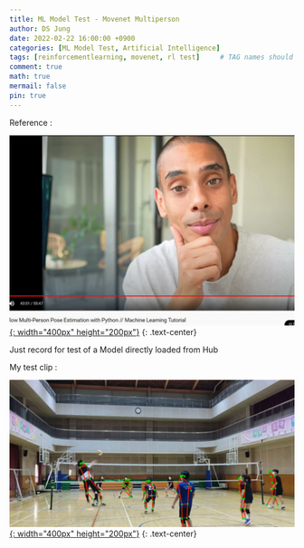 ```yaml
---
title: ML Model Test - Movenet Multiperson
author: DS Jung
date: 2022-02-22 16:00:00 +0900
categories: [ML Model Test, Artificial Intelligence]
tags: [reinforcementlearning, movenet, rl test]     # TAG names should always be lowercase
comment: true
math: true
mermail: false
pin: true
---
```


Reference :

[![thumb1](/assets/pic/RL_modeltest_movenet_multiperson.JPG){: width="400px" height="200px"}](https://youtu.be/KC7nJtBHBqg)
{: .text-center}

Just record for test of a Model directly loaded from Hub

My test clip :

[![thumb1](/assets/pic/RL_modeltest_movenet_cut1.JPG){: width="400px" height="200px"}](https://youtu.be/nzKZV73iDPY)
{: .text-center}
